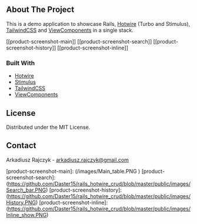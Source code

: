 

<!-- PROJECT LOGO -->

<!-- TABLE OF CONTENTS -->

<!-- ABOUT THE PROJECT -->
## About The Project
This is a demo application to showcase Rails, [Hotwire](https://hotwire.dev) (Turbo and Stimulus), [TailwindCSS](https://tailwindcss.com) and [ViewComponents](https://viewcomponent.org) in a single stack.

[[product-screenshot-main]]
[[product-screenshot-search]]
[[product-screenshot-history]]
[[product-screenshot-inline]]

### Built With

* [Hotwire](https://hotwire.dev) 
* [Stimulus](https://stimulusjs.org)
* [TailwindCSS](https://tailwindcss.com)
* [ViewComponents](https://viewcomponent.org)

<!-- GETTING STARTED -->


<!-- USAGE EXAMPLES -->


<!-- CONTRIBUTING -->

<!-- LICENSE -->
## License

Distributed under the MIT License.


<!-- CONTACT -->
## Contact

Arkadiusz Rajczyk  - arkadiusz.rajczyk@gmail.com

[product-screenshot-main]: (/images/Main_table.PNG )
[product-screenshot-search]: (https://github.com/Daster15/rails_hotwire_crud/blob/master/public/images/Search_bar.PNG)
[product-screenshot-history]: (https://github.com/Daster15/rails_hotwire_crud/blob/master/public/images/History.PNG)
[product-screenshot-inline]: (https://github.com/Daster15/rails_hotwire_crud/blob/master/public/images/Inline_show.PNG)





